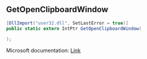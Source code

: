 ## GetOpenClipboardWindow

```csharp
[DllImport("user32.dll", SetLastError = true)]
public static extern IntPtr GetOpenClipboardWindow(
   
);
```

Microsoft documentation: [Link](https://docs.microsoft.com/en-us/windows/win32/api/winuser/nf-winuser-getopenclipboardwindow)
